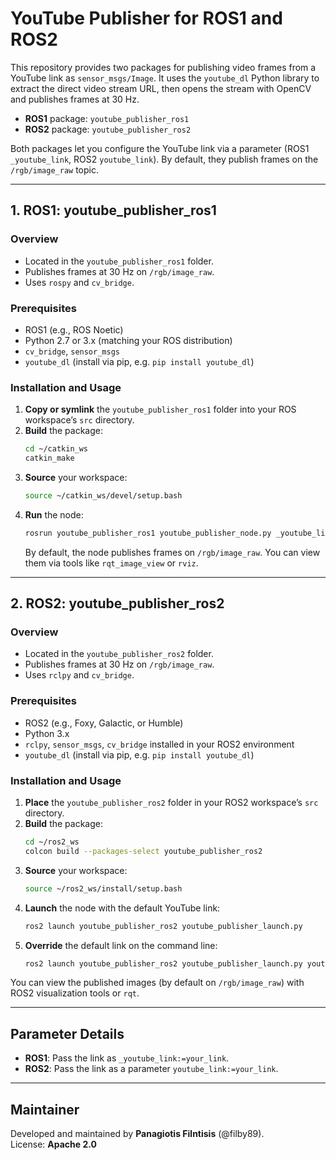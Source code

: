 # YouTube Publisher for ROS1 and ROS2

This repository provides two packages for publishing video frames from a YouTube link as `sensor_msgs/Image`. It uses the `youtube_dl` Python library to extract the direct video stream URL, then opens the stream with OpenCV and publishes frames at 30 Hz.

- **ROS1** package: `youtube_publisher_ros1`
- **ROS2** package: `youtube_publisher_ros2`

Both packages let you configure the YouTube link via a parameter (ROS1 `_youtube_link`, ROS2 `youtube_link`). By default, they publish frames on the `/rgb/image_raw` topic.

---

## 1. ROS1: youtube_publisher_ros1

### Overview
- Located in the `youtube_publisher_ros1` folder.
- Publishes frames at 30 Hz on `/rgb/image_raw`.
- Uses `rospy` and `cv_bridge`.

### Prerequisites
- ROS1 (e.g., ROS Noetic)
- Python 2.7 or 3.x (matching your ROS distribution)
- `cv_bridge`, `sensor_msgs`
- `youtube_dl` (install via pip, e.g. `pip install youtube_dl`)

### Installation and Usage

1. **Copy or symlink** the `youtube_publisher_ros1` folder into your ROS workspace’s `src` directory.
2. **Build** the package:
   ```bash
   cd ~/catkin_ws
   catkin_make
   ```
3. **Source** your workspace:
   ```bash
   source ~/catkin_ws/devel/setup.bash
   ```
4. **Run** the node:
   ```bash
   rosrun youtube_publisher_ros1 youtube_publisher_node.py _youtube_link:=https://www.youtube.com/watch?v=YOUR_VIDEO_ID
   ```
   By default, the node publishes frames on `/rgb/image_raw`. You can view them via tools like `rqt_image_view` or `rviz`.

---

## 2. ROS2: youtube_publisher_ros2

### Overview
- Located in the `youtube_publisher_ros2` folder.
- Publishes frames at 30 Hz on `/rgb/image_raw`.
- Uses `rclpy` and `cv_bridge`.

### Prerequisites
- ROS2 (e.g., Foxy, Galactic, or Humble)
- Python 3.x
- `rclpy`, `sensor_msgs`, `cv_bridge` installed in your ROS2 environment
- `youtube_dl` (install via pip, e.g. `pip install youtube_dl`)

### Installation and Usage

1. **Place** the `youtube_publisher_ros2` folder in your ROS2 workspace’s `src` directory.
2. **Build** the package:
   ```bash
   cd ~/ros2_ws
   colcon build --packages-select youtube_publisher_ros2
   ```
3. **Source** your workspace:
   ```bash
   source ~/ros2_ws/install/setup.bash
   ```
4. **Launch** the node with the default YouTube link:
   ```bash
   ros2 launch youtube_publisher_ros2 youtube_publisher_launch.py
   ```
5. **Override** the default link on the command line:
   ```bash
   ros2 launch youtube_publisher_ros2 youtube_publisher_launch.py youtube_link:=https://www.youtube.com/watch?v=YOUR_VIDEO_ID
   ```

You can view the published images (by default on `/rgb/image_raw`) with ROS2 visualization tools or `rqt`.

---

## Parameter Details

- **ROS1**: Pass the link as `_youtube_link:=your_link`.  
- **ROS2**: Pass the link as a parameter `youtube_link:=your_link`.

---

## Maintainer

Developed and maintained by **Panagiotis Filntisis** (@filby89).  
License: **Apache 2.0**  
